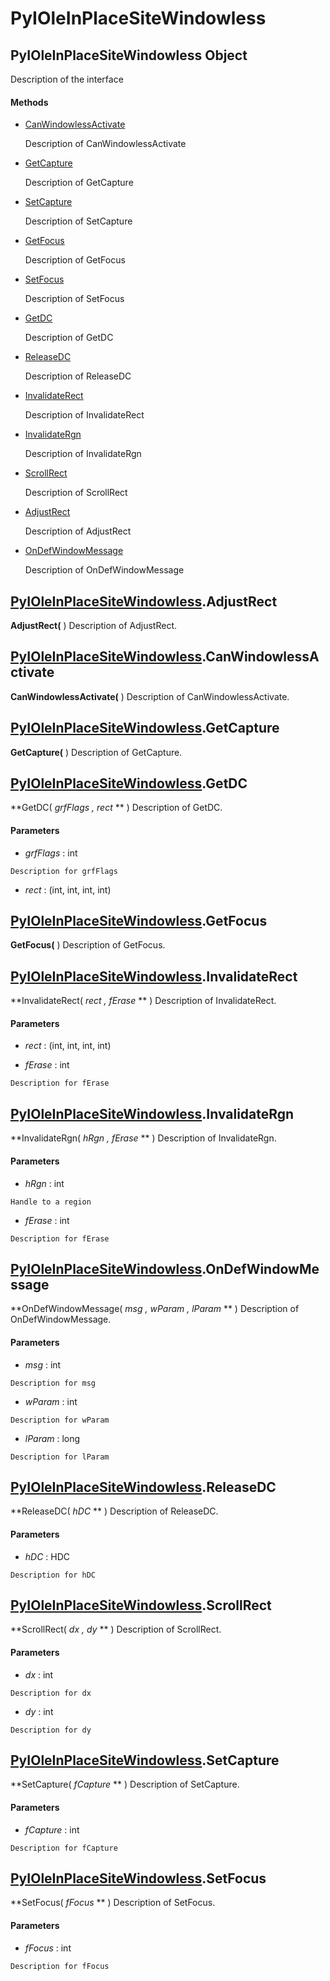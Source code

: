 # PyIOleInPlaceSiteWindowless

## PyIOleInPlaceSiteWindowless Object

Description of the interface

#### Methods


  - [CanWindowlessActivate](PyIOleInPlaceSiteWindowless.md#pyioleinplacesitewindowlesscanwindowlessactivate)

    Description of CanWindowlessActivate&nbsp;

  - [GetCapture](PyIOleInPlaceSiteWindowless.md#pyioleinplacesitewindowlessgetcapture)

    Description of GetCapture&nbsp;

  - [SetCapture](PyIOleInPlaceSiteWindowless.md#pyioleinplacesitewindowlesssetcapture)

    Description of SetCapture&nbsp;

  - [GetFocus](PyIOleInPlaceSiteWindowless.md#pyioleinplacesitewindowlessgetfocus)

    Description of GetFocus&nbsp;

  - [SetFocus](PyIOleInPlaceSiteWindowless.md#pyioleinplacesitewindowlesssetfocus)

    Description of SetFocus&nbsp;

  - [GetDC](PyIOleInPlaceSiteWindowless.md#pyioleinplacesitewindowlessgetdc)

    Description of GetDC&nbsp;

  - [ReleaseDC](PyIOleInPlaceSiteWindowless.md#pyioleinplacesitewindowlessreleasedc)

    Description of ReleaseDC&nbsp;

  - [InvalidateRect](PyIOleInPlaceSiteWindowless.md#pyioleinplacesitewindowlessinvalidaterect)

    Description of InvalidateRect&nbsp;

  - [InvalidateRgn](PyIOleInPlaceSiteWindowless.md#pyioleinplacesitewindowlessinvalidatergn)

    Description of InvalidateRgn&nbsp;

  - [ScrollRect](PyIOleInPlaceSiteWindowless.md#pyioleinplacesitewindowlessscrollrect)

    Description of ScrollRect&nbsp;

  - [AdjustRect](PyIOleInPlaceSiteWindowless.md#pyioleinplacesitewindowlessadjustrect)

    Description of AdjustRect&nbsp;

  - [OnDefWindowMessage](PyIOleInPlaceSiteWindowless.md#pyioleinplacesitewindowlessondefwindowmessage)

    Description of OnDefWindowMessage&nbsp;

## [PyIOleInPlaceSiteWindowless](#pyioleinplacesitewindowless)\.AdjustRect

 **AdjustRect\(** \)
Description of AdjustRect\.

## [PyIOleInPlaceSiteWindowless](#pyioleinplacesitewindowless)\.CanWindowlessActivate

 **CanWindowlessActivate\(** \)
Description of CanWindowlessActivate\.

## [PyIOleInPlaceSiteWindowless](#pyioleinplacesitewindowless)\.GetCapture

 **GetCapture\(** \)
Description of GetCapture\.

## [PyIOleInPlaceSiteWindowless](#pyioleinplacesitewindowless)\.GetDC

 **GetDC\( *grfFlags*  *, rect* ** \)
Description of GetDC\.

#### Parameters


  -  *grfFlags* : int

    Description for grfFlags

  -  *rect* : \(int, int, int, int\)

    

## [PyIOleInPlaceSiteWindowless](#pyioleinplacesitewindowless)\.GetFocus

 **GetFocus\(** \)
Description of GetFocus\.

## [PyIOleInPlaceSiteWindowless](#pyioleinplacesitewindowless)\.InvalidateRect

 **InvalidateRect\( *rect*  *, fErase* ** \)
Description of InvalidateRect\.

#### Parameters


  -  *rect* : \(int, int, int, int\)

    

  -  *fErase* : int

    Description for fErase

## [PyIOleInPlaceSiteWindowless](#pyioleinplacesitewindowless)\.InvalidateRgn

 **InvalidateRgn\( *hRgn*  *, fErase* ** \)
Description of InvalidateRgn\.

#### Parameters


  -  *hRgn* : int

    Handle to a region

  -  *fErase* : int

    Description for fErase

## [PyIOleInPlaceSiteWindowless](#pyioleinplacesitewindowless)\.OnDefWindowMessage

 **OnDefWindowMessage\( *msg*  *, wParam*  *, lParam* ** \)
Description of OnDefWindowMessage\.

#### Parameters


  -  *msg* : int

    Description for msg

  -  *wParam* : int

    Description for wParam

  -  *lParam* : long

    Description for lParam

## [PyIOleInPlaceSiteWindowless](#pyioleinplacesitewindowless)\.ReleaseDC

 **ReleaseDC\( *hDC* ** \)
Description of ReleaseDC\.

#### Parameters


  -  *hDC* : HDC

    Description for hDC

## [PyIOleInPlaceSiteWindowless](#pyioleinplacesitewindowless)\.ScrollRect

 **ScrollRect\( *dx*  *, dy* ** \)
Description of ScrollRect\.

#### Parameters


  -  *dx* : int

    Description for dx

  -  *dy* : int

    Description for dy

## [PyIOleInPlaceSiteWindowless](#pyioleinplacesitewindowless)\.SetCapture

 **SetCapture\( *fCapture* ** \)
Description of SetCapture\.

#### Parameters


  -  *fCapture* : int

    Description for fCapture

## [PyIOleInPlaceSiteWindowless](#pyioleinplacesitewindowless)\.SetFocus

 **SetFocus\( *fFocus* ** \)
Description of SetFocus\.

#### Parameters


  -  *fFocus* : int

    Description for fFocus